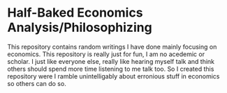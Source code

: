 # Half-Baked Economics Analysis/Philosophizing
This repository contains random writings I have done mainly focusing on economics. This repository is really just for fun, I am no acedemic or scholar. I just like everyone else, really like hearing myself talk and think others should spend more time listening to me talk too. So I created this repository were I ramble unintelligably about erronious stuff in economics so others can do so.   

